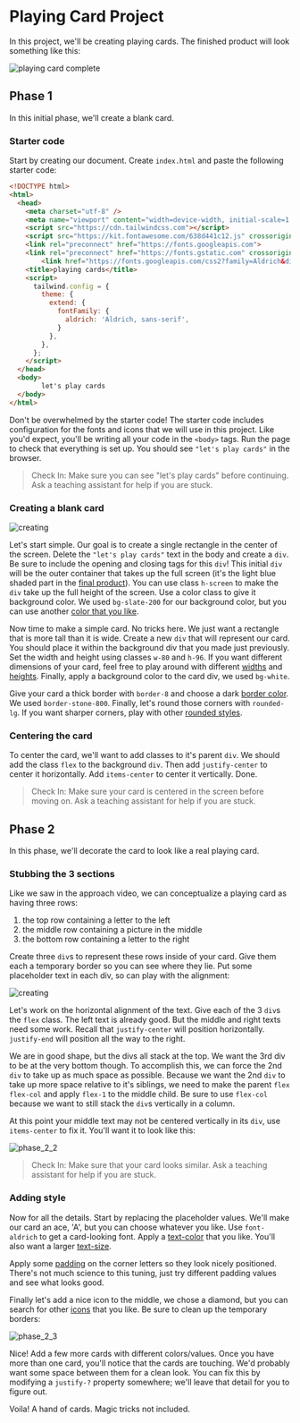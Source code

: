 # Playing Card Project

In this project, we'll be creating playing cards. The finished product will look something like this:

![playing card complete](./images/complete.png)

## Phase 1

In this initial phase, we'll create a blank card.

### Starter code
Start by creating our document. Create `index.html` and paste the following starter code:

```html
<!DOCTYPE html>
<html>
  <head>
    <meta charset="utf-8" />
    <meta name="viewport" content="width=device-width, initial-scale=1.0" />
    <script src="https://cdn.tailwindcss.com"></script>
    <script src="https://kit.fontawesome.com/638d441c12.js" crossorigin="anonymous"></script>
    <link rel="preconnect" href="https://fonts.googleapis.com">
    <link rel="preconnect" href="https://fonts.gstatic.com" crossorigin>
		<link href="https://fonts.googleapis.com/css2?family=Aldrich&display=swap" rel="stylesheet">
    <title>playing cards</title>
    <script>
      tailwind.config = {
        theme: {
          extend: {
            fontFamily: {
              aldrich: 'Aldrich, sans-serif',
            }
          },
        },
      };
    </script>
  </head>
  <body>
		let's play cards
  </body>
</html>
```

Don't be overwhelmed by the starter code! The starter code includes configuration for the fonts and icons that we will use in this project. Like you'd expect, you'll be writing all your code in the `<body>` tags. Run the page to check that everything is set up. You should see `"let's play cards"` in the browser.

> Check In: Make sure you can see "let's play cards" before continuing. Ask a teaching assistant for help if you are stuck.


### Creating a blank card

![creating](./images/phase_1_1.png)

Let's start simple. Our goal is to create a single rectangle in the center of the screen. Delete the `"let's play cards"` text in the body and create a `div`. Be sure to include the opening and closing tags for this `div`! This initial `div` will be the outer container that takes up the full screen (it's the light blue shaded part in the [final product](#playing-card-project)). You can use class `h-screen` to make the `div` take up the full height of the screen. Use a color class to give it background color. We used `bg-slate-200` for our background color, but you can use another [color that you like](https://tailwindcss.com/docs/customizing-colors#default-color-palette).

Now time to make a simple card. No tricks here. We just want a rectangle that is more tall than it is wide. Create a new `div` that will represent our card. You should place it within the background div that you made just previously. Set the width and height using classes `w-80` and `h-96`. If you want different dimensions of your card, feel free to play around with different [widths](https://tailwindcss.com/docs/width#fixed-widths) and [heights](https://tailwindcss.com/docs/height#fixed-heights). Finally, apply a background color to the card div, we used `bg-white`.

Give your card a thick border with `border-8` and choose a dark [border color](https://tailwindcss.com/docs/border-color). We used `border-stone-800`. Finally, let's round those corners with `rounded-lg`. If you want sharper corners, play with other [rounded styles](https://tailwindcss.com/docs/border-radius#rounded-corners).


### Centering the card

To center the card, we'll want to add classes to it's parent `div`. We should add the class `flex` to the background `div`. Then add `justify-center` to center it horizontally. Add `items-center` to center it vertically. Done.

> Check In: Make sure your card is centered in the screen before moving on. Ask a teaching assistant for help if you are stuck.


## Phase 2

In this phase, we'll decorate the card to look like a real playing card.

### Stubbing the 3 sections

Like we saw in the approach video, we can conceptualize a playing card as having three rows:

1. the top row containing a letter to the left
2. the middle row containing a picture in the middle
3. the bottom row containing a letter to the right

Create three `div`s to represent these rows inside of your card. Give them each a temporary border so you can see where they lie. Put some placeholder text in each div, so can play with the alignment:

![creating](./images/phase_2_1.png)

Let's work on the horizontal alignment of the text. Give each of the 3 `div`s the `flex` class. The left text is already good. But the middle and right texts need some work. Recall that `justify-center` will position horizontally. `justify-end` will position all the way to the right.  

We are in good shape, but the divs all stack at the top. We want the 3rd div to be at the very bottom though. To accomplish this, we can force the 2nd `div` to take up as much space as possible. Because we want the 2nd `div` to take up more space relative to it's siblings, we need to make the parent `flex flex-col` and apply `flex-1` to the middle child. Be sure to use `flex-col` because we want to still stack the `div`s vertically in a column.

At this point your middle text may not be centered vertically in its `div`, use `items-center` to fix it. You'll want it to look like this:

![phase_2_2](./images/phase_2_2.png)

> Check In: Make sure that your card looks similar. Ask a teaching assistant for help if you are stuck.

### Adding style

Now for all the details. Start by replacing the placeholder values. We'll make our card an ace, 'A', but you can choose whatever you like. Use `font-aldrich` to get a card-looking font. Apply a [text-color](https://tailwindcss.com/docs/text-color) that you like. You'll also want a larger [text-size](https://tailwindcss.com/docs/font-size).

Apply some [padding](https://tailwindcss.com/docs/padding) on the corner letters so they look nicely positioned. There's not much science to this tuning, just try different padding values and see what looks good.

Finally let's add a nice icon to the middle, we chose a diamond, but you can search for other [icons](https://fontawesome.com/icons/diamond?s=solid) that you like. Be sure to clean up the temporary borders:

![phase_2_3](./images/phase_2_3.png)


Nice! Add a few more cards with different colors/values. Once you have more than one card, you'll notice that the cards are touching. We'd probably want some space between them for a clean look. You can fix this by modifying a `justify-?` property somewhere; we'll leave that detail for you to figure out. 

Voila! A hand of cards. Magic tricks not included.
